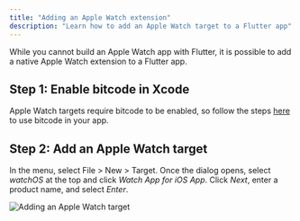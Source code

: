 ```yaml
---
title: "Adding an Apple Watch extension"
description: "Learn how to add an Apple Watch target to a Flutter app"
---
```


While you cannot build an Apple Watch app with Flutter, it is possible to add a native Apple Watch extension to a Flutter app.

## Step 1: Enable bitcode in Xcode
Apple Watch targets require bitcode to be enabled, so follow the steps [here](https://github.com/flutter/flutter/wiki/Creating-an-iOS-Bitcode-enabled-app-(experimental)) to use bitcode in your app.

## Step 2: Add an Apple Watch target
In the menu, select File > New > Target. Once the dialog opens, select *watchOS* at the top and click *Watch App for iOS App*. Click *Next*, enter a product name, and select *Enter*.

![Adding an Apple Watch target](/images/AppleWatchTarget.png)